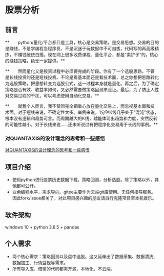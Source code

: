 # 股票分析
## 前言
**　　python/量化/平台都只是工具，核心是交易策略，是交易思想。交易的目的是赚钱，不是学编程当程序员，不是沉迷于玩数据中不可自拔，代码写的再高级精炼，不赚钱统统白搭。现在网上很多收费课程、量化平台，都是“卖铲子”的，核心的赚钱策略，绝无一家提供。** 

**　　然而量化又是投资过程中必须要完成的阶段。你有了一个选股思路，不管是长线投资的还是短线投机、不论是看基本面还是看技术面，总之你想把思路转化为选股策略，把思想转变为选股公式，这一过程本身就是量化。再之后，为了确定策略是否有效、收益率如何，又必然需要做策略回测来验证。最后，为了防止人性对交易过程的干扰，可以考虑使用自动化交易。**

**　　就我个人而言，我不赞同完全把重心放在量化交易上，而忽视基本面和技术面。对于短线来说，不确定性太多。举例来说，1分钟K线几乎处于“混沌”状态，根本没有逻辑和趋势可言。而周期越大的K线，越能体现出趋势和力度，突然反转的可能性越小。对于长线来说……还未听说过有把程序化交易用于长线的事例。** 

### 对QUANTAXIS的设计理念的思考和一些感悟
[对QUANTAXIS的设计理念的思考和一些感悟](http://www.yutiansut.com:3000/topic/5f5ee1775778f910c1ba7a97)

## 项目介绍
- 使用python进行股票历史数据下载，策略回测，分析选股。除了策略以外，其他都可公开。
- 业余编程水平，需求导向。gitee主要作为云端git库使用。无任何指导服务。因此fork/issue都关了，对此项目感兴趣的朋友请自行克隆项目至本机娱乐。


## 软件架构
windows 10 + python 3.8.5 + pandas

## 个人需求
- 两个核心需求：策略回测以及盘中选股。这又延伸出了数据采集、数据清洗、数据加工、行情监视等需求。
- 所有导入库、借鉴的代码都需开源，本地化，不云端。